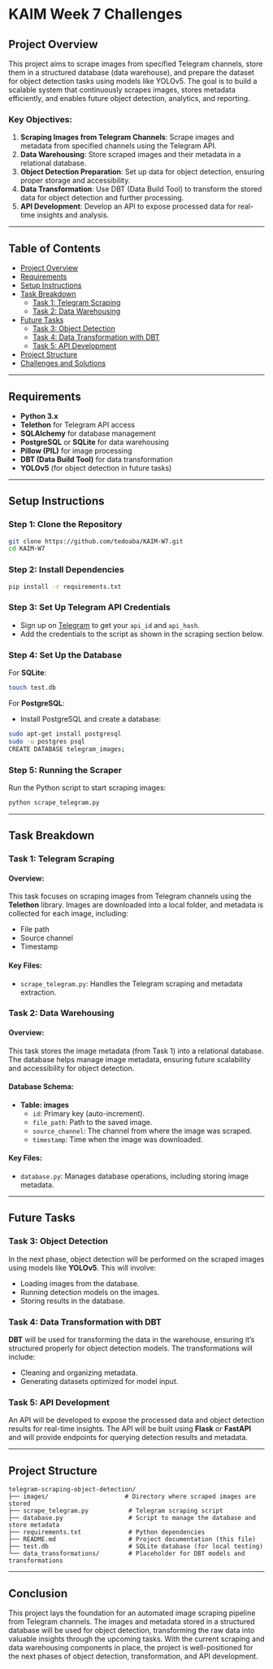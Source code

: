# KAIM Week 7 Challenges

## Project Overview

This project aims to scrape images from specified Telegram channels, store them in a structured database (data warehouse), and prepare the dataset for object detection tasks using models like YOLOv5. The goal is to build a scalable system that continuously scrapes images, stores metadata efficiently, and enables future object detection, analytics, and reporting.

### Key Objectives:
1. **Scraping Images from Telegram Channels**: Scrape images and metadata from specified channels using the Telegram API.
2. **Data Warehousing**: Store scraped images and their metadata in a relational database.
3. **Object Detection Preparation**: Set up data for object detection, ensuring proper storage and accessibility.
4. **Data Transformation**: Use DBT (Data Build Tool) to transform the stored data for object detection and further processing.
5. **API Development**: Develop an API to expose processed data for real-time insights and analysis.

---

## Table of Contents
- [Project Overview](#project-overview)
- [Requirements](#requirements)
- [Setup Instructions](#setup-instructions)
- [Task Breakdown](#task-breakdown)
  - [Task 1: Telegram Scraping](#task-1-telegram-scraping)
  - [Task 2: Data Warehousing](#task-2-data-warehousing)
- [Future Tasks](#future-tasks)
  - [Task 3: Object Detection](#task-3-object-detection)
  - [Task 4: Data Transformation with DBT](#task-4-data-transformation-with-dbt)
  - [Task 5: API Development](#task-5-api-development)
- [Project Structure](#project-structure)
- [Challenges and Solutions](#challenges-and-solutions)

---

## Requirements

- **Python 3.x**
- **Telethon** for Telegram API access
- **SQLAlchemy** for database management
- **PostgreSQL** or **SQLite** for data warehousing
- **Pillow (PIL)** for image processing
- **DBT (Data Build Tool)** for data transformation
- **YOLOv5** (for object detection in future tasks)

---

## Setup Instructions

### Step 1: Clone the Repository
```bash
git clone https://github.com/tedoaba/KAIM-W7.git
cd KAIM-W7
```

### Step 2: Install Dependencies
```bash
pip install -r requirements.txt
```

### Step 3: Set Up Telegram API Credentials
- Sign up on [Telegram](https://my.telegram.org/apps) to get your `api_id` and `api_hash`.
- Add the credentials to the script as shown in the scraping section below.

### Step 4: Set Up the Database
For **SQLite**:
```bash
touch test.db
```

For **PostgreSQL**:
- Install PostgreSQL and create a database:
```bash
sudo apt-get install postgresql
sudo -u postgres psql
CREATE DATABASE telegram_images;
```

### Step 5: Running the Scraper
Run the Python script to start scraping images:
```bash
python scrape_telegram.py
```

---

## Task Breakdown

### Task 1: Telegram Scraping

#### Overview:
This task focuses on scraping images from Telegram channels using the **Telethon** library. Images are downloaded into a local folder, and metadata is collected for each image, including:
- File path
- Source channel
- Timestamp

#### Key Files:
- `scrape_telegram.py`: Handles the Telegram scraping and metadata extraction.

### Task 2: Data Warehousing

#### Overview:
This task stores the image metadata (from Task 1) into a relational database. The database helps manage image metadata, ensuring future scalability and accessibility for object detection.

#### Database Schema:
- **Table: images**
    - `id`: Primary key (auto-increment).
    - `file_path`: Path to the saved image.
    - `source_channel`: The channel from where the image was scraped.
    - `timestamp`: Time when the image was downloaded.

#### Key Files:
- `database.py`: Manages database operations, including storing image metadata.

---

## Future Tasks

### Task 3: Object Detection

In the next phase, object detection will be performed on the scraped images using models like **YOLOv5**. This will involve:
- Loading images from the database.
- Running detection models on the images.
- Storing results in the database.

### Task 4: Data Transformation with DBT

**DBT** will be used for transforming the data in the warehouse, ensuring it’s structured properly for object detection models. The transformations will include:
- Cleaning and organizing metadata.
- Generating datasets optimized for model input.

### Task 5: API Development

An API will be developed to expose the processed data and object detection results for real-time insights. The API will be built using **Flask** or **FastAPI** and will provide endpoints for querying detection results and metadata.

---

## Project Structure

```
telegram-scraping-object-detection/
├── images/                     # Directory where scraped images are stored
├── scrape_telegram.py           # Telegram scraping script
├── database.py                  # Script to manage the database and store metadata
├── requirements.txt             # Python dependencies
├── README.md                    # Project documentation (this file)
├── test.db                      # SQLite database (for local testing)
└── data_transformations/        # Placeholder for DBT models and transformations
```

---

## Conclusion

This project lays the foundation for an automated image scraping pipeline from Telegram channels. The images and metadata stored in a structured database will be used for object detection, transforming the raw data into valuable insights through the upcoming tasks. With the current scraping and data warehousing components in place, the project is well-positioned for the next phases of object detection, transformation, and API development.
